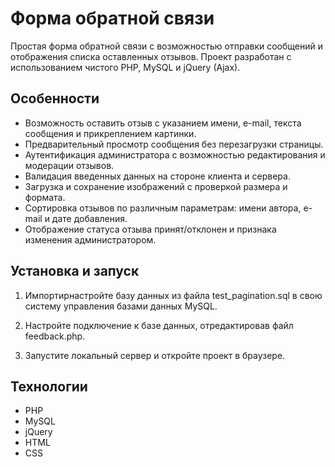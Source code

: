 # Форма обратной связи

Простая форма обратной связи с возможностью отправки сообщений и отображения списка оставленных отзывов. Проект разработан с использованием чистого PHP, MySQL и jQuery (Ajax).

## Особенности

- Возможность оставить отзыв с указанием имени, e-mail, текста сообщения и прикреплением картинки.
- Предварительный просмотр сообщения без перезагрузки страницы.
- Аутентификация администратора с возможностью редактирования и модерации отзывов.
- Валидация введенных данных на стороне клиента и сервера.
- Загрузка и сохранение изображений с проверкой размера и формата.
- Сортировка отзывов по различным параметрам: имени автора, e-mail и дате добавления.
- Отображение статуса отзыва принят/отклонен и признака изменения администратором.

## Установка и запуск

1. Импортирнастройте базу данных из файла test_pagination.sql в свою систему управления базами данных MySQL.

2. Настройте подключение к базе данных, отредактировав файл feedback.php.

3. Запустите локальный сервер и откройте проект в браузере.

## Технологии

- PHP
- MySQL
- jQuery
- HTML
- CSS
